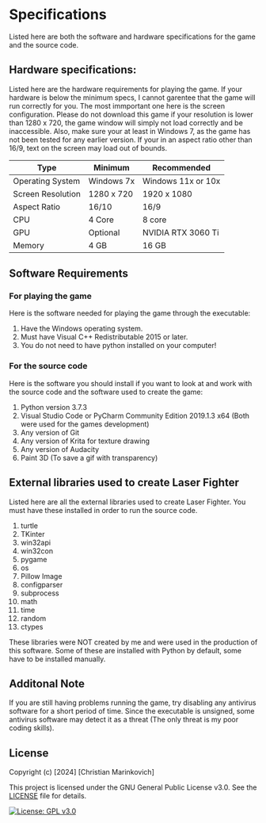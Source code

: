 # Specifications

Listed here are both the software and hardware specifications for the game and the source code. 

## Hardware specifications:

Listed here are the hardware requirements for playing the game. If your hardware is below the minimum specs, I cannot garentee that the game will run correctly for you. The most immportant one here is the screen configuration. Please do not download this game if your resolution is lower than 1280 x 720, the game window will simply not load correctly and be inaccessible. Also, make sure your at least in Windows 7, as the game has not been tested for any earlier version. If your in an aspect ratio other than 16/9, text on the screen may load out of bounds.

|  Type             | Minimum    |   Recommended      |
|-------------------|------------|--------------------|
| Operating System  | Windows 7x | Windows 11x or 10x |
| Screen Resolution | 1280 x 720 | 1920 x 1080        |
| Aspect Ratio      | 16/10      | 16/9               |
| CPU               | 4 Core     | 8 core             |
| GPU               | Optional   | NVIDIA RTX 3060 Ti |
| Memory            | 4 GB       | 16 GB              |

## Software Requirements

### For playing the game

Here is the software needed for playing the game through the executable:

1. Have the Windows operating system.
2. Must have Visual C++ Redistributable 2015 or later.
3. You do not need to have python installed on your computer! 

### For the source code

Here is the software you should install if you want to look at and work with the source code and the software used to create the game:

1. Python version 3.7.3
2. Visual Studio Code or PyCharm Community Edition 2019.1.3 x64 (Both were used for the games development)
3. Any version of Git
4. Any version of Krita for texture drawing
5. Any version of Audacity
6. Paint 3D (To save a gif with transparency)

## External libraries used to create Laser Fighter

Listed here are all the external libraries used to create Laser Fighter. You must have these installed in order to run the source code.

1. turtle
2. TKinter
3. win32api
4. win32con 
5. pygame
6. os
7. Pillow Image
8. configparser
9. subprocess
10. math
11. time
12. random
13. ctypes

These libraries were NOT created by me and were used in the production of this software. Some of these are installed with Python by default, some have to be installed manually.

## Additonal Note

If you are still having problems running the game, try disabling any antivirus software for a short period of time. Since the executable is unsigned, some antivirus software may detect it as a threat (The only threat is my poor coding skills).

## License

Copyright (c) [2024] [Christian Marinkovich]

This project is licensed under the GNU General Public License v3.0. See the [LICENSE](./LICENSE) file for details.

[![License: GPL v3.0](https://img.shields.io/badge/License-GPL%20v3.0-blue.svg)](https://www.gnu.org/licenses/gpl-3.0)





